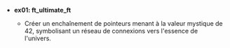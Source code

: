 - **ex01: ft_ultimate_ft**

  - Créer un enchaînement de pointeurs menant à la valeur mystique de 42, symbolisant un réseau de connexions vers l'essence de l'univers.